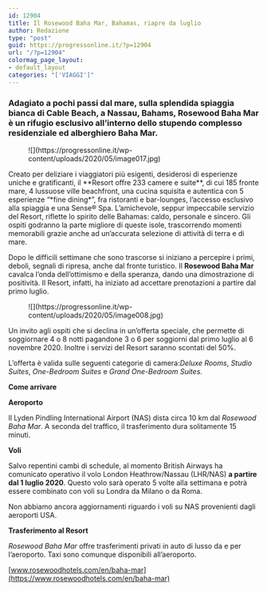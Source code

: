 ```yaml
---
id: 12904
title: Il Rosewood Baha Mar, Bahamas, riapre da luglio
author: Redazione
type: "post"
guid: https://progressonline.it/?p=12904
url: "/?p=12904"
colormag_page_layout:
- default_layout
categories: "['VIAGGI']"
---
```


### Adagiato a pochi passi dal mare, sulla splendida spiaggia bianca di Cable Beach, a Nassau, Bahams, Rosewood Baha Mar è un rifugio esclusivo all’interno dello stupendo complesso residenziale ed alberghiero Baha Mar.

<div class="wp-block-image"><figure class="aligncenter size-large">![](https://progressonline.it/wp-content/uploads/2020/05/image017.jpg)</figure></div>Creato per deliziare i viaggiatori più esigenti, desiderosi di esperienze uniche e gratificanti, il **Resort offre 233 camere e suite**, di cui 185 fronte mare, 4 lussuose ville beachfront, una cucina squisita e autentica con 5 esperienze “*fine dining*”, fra ristoranti e bar-lounges, l’accesso esclusivo alla spiaggia e una Sense® Spa. L’amichevole, seppur impeccabile servizio del Resort, riflette lo spirito delle Bahamas: caldo, personale e sincero. Gli ospiti godranno la parte migliore di queste isole, trascorrendo momenti memorabili grazie anche ad un’accurata selezione di attività di terra e di mare.

Dopo le difficili settimane che sono trascorse si iniziano a percepire i primi, deboli, segnali di ripresa, anche dal fronte turistico. Il **Rosewood Baha Mar** cavalca l’onda dell’ottimismo e della speranza, dando una dimostrazione di positività. Il Resort, infatti, ha iniziato ad accettare prenotazioni a partire dal primo luglio.

<div class="wp-block-image"><figure class="aligncenter size-large">![](https://progressonline.it/wp-content/uploads/2020/05/image008.jpg)</figure></div>Un invito agli ospiti che si declina in un’offerta speciale, che permette di soggiornare 4 o 8 notti pagandone 3 o 6 per soggiorni dal primo luglio al 6 novembre 2020. Inoltre i servizi del Resort saranno scontati del 50%.

L’offerta è valida sulle seguenti categorie di camera:*Deluxe Rooms*, *Studio Suites*, *One-Bedroom Suites* e *Grand One-Bedroom Suites*.

**Come arrivare**

**Aeroporto**

Il Lyden Pindling International Airport (NAS) dista circa 10 km dal *Rosewood Baha Mar*. A seconda del traffico, il trasferimento dura solitamente 15 minuti.

**Voli**

Salvo repentini cambi di schedule, al momento British Airways ha comunicato operativo il volo London Heathrow/Nassau (LHR/NAS) **a partire dal 1 luglio 2020**. Questo volo sarà operato 5 volte alla settimana e potrà essere combinato con voli su Londra da Milano o da Roma.

Non abbiamo ancora aggiornamenti riguardo i voli su NAS provenienti dagli aeroporti USA.

**Trasferimento al Resort**

*Rosewood Baha Mar* offre trasferimenti privati in auto di lusso da e per l’aeroporto. Taxi sono comunque disponibili all’aeroporto.

[www.rosewoodhotels.com/en/baha-mar](https://www.rosewoodhotels.com/en/baha-mar)